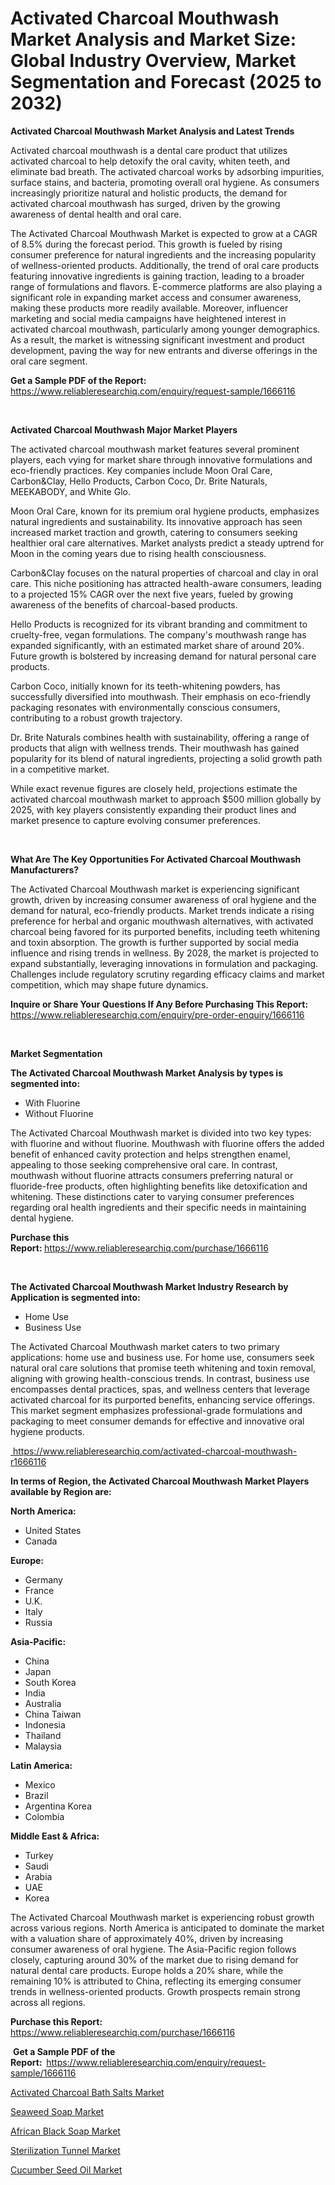 <p><h1>Activated Charcoal Mouthwash Market Analysis and Market Size: Global Industry Overview, Market Segmentation and Forecast (2025 to 2032)</h1></p><p><strong>Activated Charcoal Mouthwash Market Analysis and Latest Trends</strong></p>
<p><p>Activated charcoal mouthwash is a dental care product that utilizes activated charcoal to help detoxify the oral cavity, whiten teeth, and eliminate bad breath. The activated charcoal works by adsorbing impurities, surface stains, and bacteria, promoting overall oral hygiene. As consumers increasingly prioritize natural and holistic products, the demand for activated charcoal mouthwash has surged, driven by the growing awareness of dental health and oral care.</p><p>The Activated Charcoal Mouthwash Market is expected to grow at a CAGR of 8.5% during the forecast period. This growth is fueled by rising consumer preference for natural ingredients and the increasing popularity of wellness-oriented products. Additionally, the trend of oral care products featuring innovative ingredients is gaining traction, leading to a broader range of formulations and flavors. E-commerce platforms are also playing a significant role in expanding market access and consumer awareness, making these products more readily available. Moreover, influencer marketing and social media campaigns have heightened interest in activated charcoal mouthwash, particularly among younger demographics. As a result, the market is witnessing significant investment and product development, paving the way for new entrants and diverse offerings in the oral care segment.</p></p>
<p><strong>Get a Sample PDF of the Report:&nbsp;</strong> <a href="https://www.reliableresearchiq.com/enquiry/request-sample/1666116?utm_campaign=1129&utm_medium=2&utm_source=Github&utm_content=ia&utm_term=06032025&utm_id=activated-charcoal-mouthwash">https://www.reliableresearchiq.com/enquiry/request-sample/1666116</a></p>
<p>&nbsp;</p>
<p><strong>Activated Charcoal Mouthwash Major Market Players</strong></p>
<p><p>The activated charcoal mouthwash market features several prominent players, each vying for market share through innovative formulations and eco-friendly practices. Key companies include Moon Oral Care, Carbon&Clay, Hello Products, Carbon Coco, Dr. Brite Naturals, MEEKABODY, and White Glo.</p><p>Moon Oral Care, known for its premium oral hygiene products, emphasizes natural ingredients and sustainability. Its innovative approach has seen increased market traction and growth, catering to consumers seeking healthier oral care alternatives. Market analysts predict a steady uptrend for Moon in the coming years due to rising health consciousness.</p><p>Carbon&Clay focuses on the natural properties of charcoal and clay in oral care. This niche positioning has attracted health-aware consumers, leading to a projected 15% CAGR over the next five years, fueled by growing awareness of the benefits of charcoal-based products.</p><p>Hello Products is recognized for its vibrant branding and commitment to cruelty-free, vegan formulations. The company's mouthwash range has expanded significantly, with an estimated market share of around 20%. Future growth is bolstered by increasing demand for natural personal care products.</p><p>Carbon Coco, initially known for its teeth-whitening powders, has successfully diversified into mouthwash. Their emphasis on eco-friendly packaging resonates with environmentally conscious consumers, contributing to a robust growth trajectory.</p><p>Dr. Brite Naturals combines health with sustainability, offering a range of products that align with wellness trends. Their mouthwash has gained popularity for its blend of natural ingredients, projecting a solid growth path in a competitive market.</p><p>While exact revenue figures are closely held, projections estimate the activated charcoal mouthwash market to approach $500 million globally by 2025, with key players consistently expanding their product lines and market presence to capture evolving consumer preferences.</p></p>
<p>&nbsp;</p>
<p><strong>What Are The Key Opportunities For Activated Charcoal Mouthwash Manufacturers?</strong></p>
<p><p>The Activated Charcoal Mouthwash market is experiencing significant growth, driven by increasing consumer awareness of oral hygiene and the demand for natural, eco-friendly products. Market trends indicate a rising preference for herbal and organic mouthwash alternatives, with activated charcoal being favored for its purported benefits, including teeth whitening and toxin absorption. The growth is further supported by social media influence and rising trends in wellness. By 2028, the market is projected to expand substantially, leveraging innovations in formulation and packaging. Challenges include regulatory scrutiny regarding efficacy claims and market competition, which may shape future dynamics.</p></p>
<p><strong>Inquire or Share Your Questions If Any Before Purchasing This Report:</strong> <a href="https://www.reliableresearchiq.com/enquiry/pre-order-enquiry/1666116?utm_campaign=1129&utm_medium=2&utm_source=Github&utm_content=ia&utm_term=06032025&utm_id=activated-charcoal-mouthwash">https://www.reliableresearchiq.com/enquiry/pre-order-enquiry/1666116</a></p>
<p>&nbsp;</p>
<p><strong>Market Segmentation</strong></p>
<p><strong>The Activated Charcoal Mouthwash Market Analysis by types is segmented into:</strong></p>
<p><ul><li>With Fluorine</li><li>Without Fluorine</li></ul></p>
<p><p>The Activated Charcoal Mouthwash market is divided into two key types: with fluorine and without fluorine. Mouthwash with fluorine offers the added benefit of enhanced cavity protection and helps strengthen enamel, appealing to those seeking comprehensive oral care. In contrast, mouthwash without fluorine attracts consumers preferring natural or fluoride-free products, often highlighting benefits like detoxification and whitening. These distinctions cater to varying consumer preferences regarding oral health ingredients and their specific needs in maintaining dental hygiene.</p></p>
<p><strong>Purchase this Report:&nbsp;</strong><a href="https://www.reliableresearchiq.com/purchase/1666116?utm_campaign=1129&utm_medium=2&utm_source=Github&utm_content=ia&utm_term=06032025&utm_id=activated-charcoal-mouthwash">https://www.reliableresearchiq.com/purchase/1666116</a></p>
<p>&nbsp;</p>
<p><strong>The Activated Charcoal Mouthwash Market Industry Research by Application is segmented into:</strong></p>
<p><ul><li>Home Use</li><li>Business Use</li></ul></p>
<p><p>The Activated Charcoal Mouthwash market caters to two primary applications: home use and business use. For home use, consumers seek natural oral care solutions that promise teeth whitening and toxin removal, aligning with growing health-conscious trends. In contrast, business use encompasses dental practices, spas, and wellness centers that leverage activated charcoal for its purported benefits, enhancing service offerings. This market segment emphasizes professional-grade formulations and packaging to meet consumer demands for effective and innovative oral hygiene products.</p></p>
<p><a href="https://www.reliableresearchiq.com/activated-charcoal-mouthwash-r1666116?utm_campaign=1129&utm_medium=2&utm_source=Github&utm_content=ia&utm_term=06032025&utm_id=activated-charcoal-mouthwash">&nbsp;https://www.reliableresearchiq.com/activated-charcoal-mouthwash-r1666116</a></p>
<p><strong>In terms of Region, the Activated Charcoal Mouthwash Market Players available by Region are:</strong></p>
<p>
    <p> <strong> North America: </strong>
        <ul>
            <li>United States</li>
            <li>Canada</li>
        </ul>
        </p> 
    <p> <strong> Europe: </strong>
        <ul>
            <li>Germany</li>
            <li>France</li>
            <li>U.K.</li>
            <li>Italy</li>
            <li>Russia</li>
        </ul>
        </p> 
    <p> <strong> Asia-Pacific: </strong>
        <ul>
            <li>China</li>
            <li>Japan</li>
            <li>South Korea</li>
            <li>India</li>
            <li>Australia</li>
            <li>China Taiwan</li>
            <li>Indonesia</li>
            <li>Thailand</li>
            <li>Malaysia</li>
        </ul>
        </p> 
    <p> <strong> Latin America: </strong>
        <ul>
            <li>Mexico</li>
            <li>Brazil</li>
            <li>Argentina Korea</li>
            <li>Colombia</li>
        </ul>
        </p> 
    <p> <strong> Middle East & Africa: </strong>
        <ul>
            <li>Turkey</li>
            <li>Saudi</li>
            <li>Arabia</li>
            <li>UAE</li>
            <li>Korea</li>
        </ul>
    </p>
    </p>
<p><p>The Activated Charcoal Mouthwash market is experiencing robust growth across various regions. North America is anticipated to dominate the market with a valuation share of approximately 40%, driven by increasing consumer awareness of oral hygiene. The Asia-Pacific region follows closely, capturing around 30% of the market due to rising demand for natural dental care products. Europe holds a 20% share, while the remaining 10% is attributed to China, reflecting its emerging consumer trends in wellness-oriented products. Growth prospects remain strong across all regions.</p></p>
<p><strong>Purchase this Report: </strong><a href="https://www.reliableresearchiq.com/purchase/1666116?utm_campaign=1129&utm_medium=2&utm_source=Github&utm_content=ia&utm_term=06032025&utm_id=activated-charcoal-mouthwash">https://www.reliableresearchiq.com/purchase/1666116</a></p>
<p>&nbsp;<strong>Get a Sample PDF of the Report:&nbsp;&nbsp;</strong><a href="https://www.reliableresearchiq.com/enquiry/request-sample/1666116?utm_campaign=1129&utm_medium=2&utm_source=Github&utm_content=ia&utm_term=06032025&utm_id=activated-charcoal-mouthwash">https://www.reliableresearchiq.com/enquiry/request-sample/1666116</a></p>
<p><strong></strong></p>
<p><p><a href="https://github.com/sulvantomppa/Market-Research-Report-List-1/blob/main/activated-charcoal-bath-salts-market.md?utm_campaign=1129&utm_medium=2&utm_source=Github&utm_content=ia&utm_term=06032025&utm_id=activated-charcoal-mouthwash">Activated Charcoal Bath Salts Market</a></p><p><a href="https://github.com/snapetylerho/Market-Research-Report-List-1/blob/main/seaweed-soap-market.md?utm_campaign=1129&utm_medium=2&utm_source=Github&utm_content=ia&utm_term=06032025&utm_id=activated-charcoal-mouthwash">Seaweed Soap Market</a></p><p><a href="https://github.com/trenkkwasek84/Market-Research-Report-List-1/blob/main/african-black-soap-market.md?utm_campaign=1129&utm_medium=2&utm_source=Github&utm_content=ia&utm_term=06032025&utm_id=activated-charcoal-mouthwash">African Black Soap Market</a></p><p><a href="https://github.com/iwanesucices/Market-Research-Report-List-1/blob/main/sterilization-tunnel-market.md?utm_campaign=1129&utm_medium=2&utm_source=Github&utm_content=ia&utm_term=06032025&utm_id=activated-charcoal-mouthwash">Sterilization Tunnel Market</a></p><p><a href="https://github.com/brinnoifon/Market-Research-Report-List-1/blob/main/cucumber-seed-oil-market.md?utm_campaign=1129&utm_medium=2&utm_source=Github&utm_content=ia&utm_term=06032025&utm_id=activated-charcoal-mouthwash">Cucumber Seed Oil Market</a></p></p>